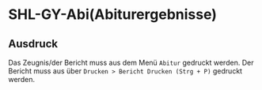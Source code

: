 ﻿# SHL-GY-Abi(Abiturergebnisse)

## Ausdruck

Das Zeugnis/der Bericht muss aus dem Menü `Abitur` gedruckt werden.
Der Bericht muss aus über `Drucken > Bericht Drucken (Strg + P)` gedruckt werden.